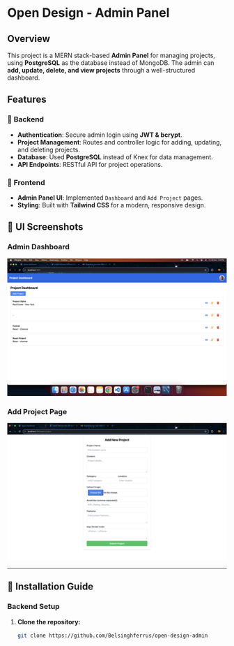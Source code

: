 # Open Design - Admin Panel

## Overview

This project is a MERN stack-based **Admin Panel** for managing projects, using **PostgreSQL** as the database instead of MongoDB. The admin can **add, update, delete, and view projects** through a well-structured dashboard.

## Features

### 🔹 **Backend**
- **Authentication**: Secure admin login using **JWT & bcrypt**.
- **Project Management**: Routes and controller logic for adding, updating, and deleting projects.
- **Database**: Used **PostgreSQL** instead of Knex for data management.
- **API Endpoints**: RESTful API for project operations.

### 🔹 **Frontend**
- **Admin Panel UI**: Implemented `Dashboard` and `Add Project` pages.
- **Styling**: Built with **Tailwind CSS** for a modern, responsive design.

## 📸 UI Screenshots

### **Admin Dashboard**
![Admin Dashboard](./screenshots/dashboard.png)

### **Add Project Page**
![Add Project Page](./screenshots/project.png)

---

## 🚀 Installation Guide

### Backend Setup
1. **Clone the repository:**
   ```sh
   git clone https://github.com/Belsinghferrus/open-design-admin
